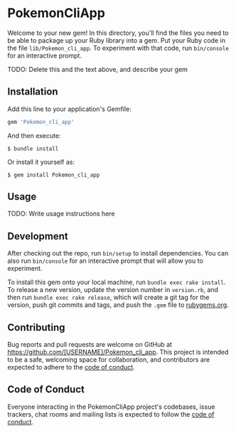 # PokemonCliApp

Welcome to your new gem! In this directory, you'll find the files you need to be able to package up your Ruby library into a gem. Put your Ruby code in the file `lib/Pokemon_cli_app`. To experiment with that code, run `bin/console` for an interactive prompt.

TODO: Delete this and the text above, and describe your gem

## Installation

Add this line to your application's Gemfile:

```ruby
gem 'Pokemon_cli_app'
```

And then execute:

    $ bundle install

Or install it yourself as:

    $ gem install Pokemon_cli_app

## Usage

TODO: Write usage instructions here

## Development

After checking out the repo, run `bin/setup` to install dependencies. You can also run `bin/console` for an interactive prompt that will allow you to experiment.

To install this gem onto your local machine, run `bundle exec rake install`. To release a new version, update the version number in `version.rb`, and then run `bundle exec rake release`, which will create a git tag for the version, push git commits and tags, and push the `.gem` file to [rubygems.org](https://rubygems.org).

## Contributing

Bug reports and pull requests are welcome on GitHub at https://github.com/[USERNAME]/Pokemon_cli_app. This project is intended to be a safe, welcoming space for collaboration, and contributors are expected to adhere to the [code of conduct](https://github.com/[USERNAME]/Pokemon_cli_app/blob/master/CODE_OF_CONDUCT.md).


## Code of Conduct

Everyone interacting in the PokemonCliApp project's codebases, issue trackers, chat rooms and mailing lists is expected to follow the [code of conduct](https://github.com/[USERNAME]/Pokemon_cli_app/blob/master/CODE_OF_CONDUCT.md).
